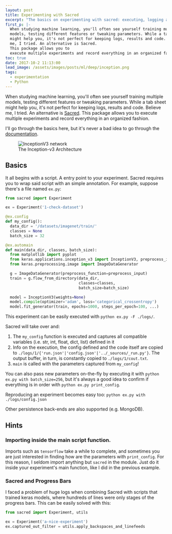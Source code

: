 ```yaml
---
layout: post
title: Experimenting with Sacred
excerpt: "The basics on experimenting with sacred: executing, logging and reproducing"
first_p: |-
  When studying machine learning, you'll often see yourself training multiple
  models, testing different features or tweaking parameters. While a tab sheet
  might help you, it's not perfect for keeping logs, results and code. Believe
  me, I tried. An alternative is Sacred.
  This package allows you to
  execute multiple experiments and record everything in an organized fashion.
toc: true
date: 2017-10-2 11:13:00
lead_image: /assets/images/posts/ml/deep/inception.png
tags:
  - experimentation
  - Python
---
```


<span class="display-6">When</span>
studying machine learning, you'll often see yourself training multiple
models, testing different features or tweaking parameters. While a tab sheet
might help you, it's not perfect for keeping logs, results and code. Believe
me, I tried. An alternative is [Sacred](http://sacred.readthedocs.io/).
This package allows you to
execute multiple experiments and record everything in an organized fashion.

I'll go through the basics here, but it's never a bad idea to go through the
[documentation](http://sacred.readthedocs.io/).

<figure>
  <img src="{{site.baseurl}}/assets/images/posts/ml/deep/inception.png" alt="InceptionV3 network"
       class="img-fluid">
  <figcaption>The Inception-v3 Architecture</figcaption>
</figure>

## Basics

It all begins with a script. A entry point to your experiment. Sacred requires
you to wrap said script with an simple annotation. For example, suppose there's
a file named `ex.py`:

```python
from sacred import Experiment

ex = Experiment('1-check-dataset')

@ex.config
def my_config():
  data_dir = '/datasets/imagenet/train/'
  classes = None
  batch_size = 32

@ex.automain
def main(data_dir, classes, batch_size):
  from matplotlib import pyplot
  from keras.applications.inception_v3 import InceptionV3, preprocess_input
  from keras.preprocessing.image import ImageDataGenerator

  g = ImageDataGenerator(preprocess_function=preprocess_input)
  train = g.flow_from_directory(data_dir,
                                classes=classes,
                                batch_size=batch_size)

  model = InceptionV3(weights=None)
  model.compile(optimizer='adam', loss='categorical_crossentropy')
  model.fit_generator(train, epochs=1000, steps_per_epoch=100, ...)
```

This experiment can be easily executed with
`python ex.py -F ./logs/`.

Sacred will take over and:

 1. The `my_config` function is executed and captures all compatible
    variables (i.e. str, int, float, dict, list) defined in it
 2. Info on the execution, the config defined and the code itself are copied
    to `./logs/1/{'run.json'|'config.json'|'../_sources/_run.py'}`.
    The output buffer, in turn, is constantly copied to
    `./logs/1/cout.txt`.
 3. `main` is called with the parameters captured from `my_config`!

You can also pass new parameters on-the-fly by executing it with
`python ex.py with batch_size=256`, but it's always a good idea
to confirm if everything is in order with `python ex.py print_config`.

Reproducing an experiment becomes easy too: `python ex.py with ./logs/config.json`

Other persistence back-ends are also supported (e.g. MongoDB).

## Hints

### Importing inside the main script function.

Imports such as `tensorflow` take a while to complete, and sometimes you are
just interested in finding how are the parameters with `print_config`. For
this reason, I seldom import anything but `sacred` in the module. Just do it
inside your experiment's main function, like I did in the previous example.

### Sacred and Progress Bars

I faced a problem of huge logs when combining Sacred with scripts that trained
keras models, where hundreds of lines were only stages of the progress bars.
This can be easily solved with this:

```python
from sacred import Experiment, utils

ex = Experiment('a-nice-experiment')
ex.captured_out_filter = utils.apply_backspaces_and_linefeeds

```
